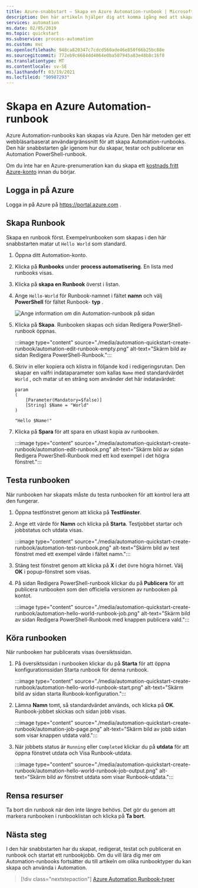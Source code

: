 ```yaml
---
title: Azure-snabbstart – Skapa en Azure Automation-runbook | Microsoft Docs
description: Den här artikeln hjälper dig att komma igång med att skapa en Azure Automation Runbook.
services: automation
ms.date: 02/05/2019
ms.topic: quickstart
ms.subservice: process-automation
ms.custom: mvc
ms.openlocfilehash: 948ca820347c7cdcd560ade46e850f66b25bc88e
ms.sourcegitcommit: 772eb9c6684dd4864e0ba507945a83e48b8c16f0
ms.translationtype: MT
ms.contentlocale: sv-SE
ms.lasthandoff: 03/19/2021
ms.locfileid: "90987293"
---
```

# <a name="create-an-azure-automation-runbook"></a>Skapa en Azure Automation-runbook

Azure Automation-runbooks kan skapas via Azure. Den här metoden ger ett webbläsarbaserat användargränssnitt för att skapa Automation-runbooks. Den här snabbstarten går igenom hur du skapar, testar och publicerar en Automation PowerShell-runbook.

Om du inte har en Azure-prenumeration kan du skapa ett [kostnads fritt Azure-konto](https://azure.microsoft.com/free/?WT.mc_id=A261C142F) innan du börjar.

## <a name="sign-in-to-azure"></a>Logga in på Azure

Logga in på Azure på https://portal.azure.com .

## <a name="create-the-runbook"></a>Skapa Runbook

Skapa en runbook först. Exempelrunbooken som skapas i den här snabbstarten matar ut `Hello World` som standard.

1. Öppna ditt Automation-konto.

1. Klicka på **Runbooks** under **process automatisering**. En lista med runbooks visas.

1. Klicka på **skapa en Runbook** överst i listan.

1. Ange `Hello-World` för Runbook-namnet i fältet **namn** och välj **PowerShell** för fältet Runbook- **typ** . 

   ![Ange information om din Automation-runbook på sidan](./media/automation-quickstart-create-runbook/automation-create-runbook-configure.png)

1. Klicka på **Skapa**. Runbooken skapas och sidan Redigera PowerShell-runbook öppnas.

    :::image type="content" source="./media/automation-quickstart-create-runbook/automation-edit-runbook-empty.png" alt-text="Skärm bild av sidan Redigera PowerShell-Runbook.":::

1. Skriv in eller kopiera och klistra in följande kod i redigeringsrutan. Den skapar en valfri indataparameter som kallas `Name` med standardvärdet `World` , och matar ut en sträng som använder det här indatavärdet:

   ```powershell-interactive
   param
   (
       [Parameter(Mandatory=$false)]
       [String] $Name = "World"
   )

   "Hello $Name!"
   ```

1. Klicka på **Spara** för att spara en utkast kopia av runbooken.

    :::image type="content" source="./media/automation-quickstart-create-runbook/automation-edit-runbook.png" alt-text="Skärm bild av sidan Redigera PowerShell-Runbook med ett kod exempel i det högra fönstret.":::

## <a name="test-the-runbook"></a>Testa runbooken

När runbooken har skapats måste du testa runbooken för att kontrol lera att den fungerar.

1. Öppna testfönstret genom att klicka på **Testfönster**.

1. Ange ett värde för **Namn** och klicka på **Starta**. Testjobbet startar och jobbstatus och utdata visas.

    :::image type="content" source="./media/automation-quickstart-create-runbook/automation-test-runbook.png" alt-text="Skärm bild av test fönstret med ett exempel värde i fältet namn.":::

1. Stäng test fönstret genom att klicka på **X** i det övre högra hörnet. Välj **OK** i popup-fönstret som visas.

1. På sidan Redigera PowerShell-runbook klickar du på **Publicera** för att publicera runbooken som den officiella versionen av runbooken på kontot.

   :::image type="content" source="./media/automation-quickstart-create-runbook/automation-hello-world-runbook-job.png" alt-text="Skärm bild av sidan Redigera PowerShell-Runbook med knappen publicera vald.":::

## <a name="run-the-runbook"></a>Köra runbooken

När runbooken har publicerats visas översiktssidan.

1. På översiktssidan i runbooken klickar du på **Starta** för att öppna konfigurationssidan Starta runbook för denna runbook.

   :::image type="content" source="./media/automation-quickstart-create-runbook/automation-hello-world-runbook-start.png" alt-text="Skärm bild av sidan starta Runbook-konfiguration.":::

1. Lämna **Namn** tomt, så standardvärdet används, och klicka på **OK**. Runbook-jobbet skickas och sidan jobb visas.

   :::image type="content" source="./media/automation-quickstart-create-runbook/automation-job-page.png" alt-text="Skärm bild av jobb sidan som visar knappen utdata vald.":::

1. När jobbets status är `Running` eller `Completed` klickar du på **utdata** för att öppna fönstret utdata och Visa Runbook-utdata.

   :::image type="content" source="./media/automation-quickstart-create-runbook/automation-hello-world-runbook-job-output.png" alt-text="Skärm bild av fönstret utdata som visar Runbook-utdata.":::

## <a name="clean-up-resources"></a>Rensa resurser

Ta bort din runbook när den inte längre behövs. Det gör du genom att markera runbooken i runbooklistan och klicka på **Ta bort**.

## <a name="next-steps"></a>Nästa steg

I den här snabbstarten har du skapat, redigerat, testat och publicerat en runbook och startat ett runbookjobb. Om du vill lära dig mer om Automation-runbooks fortsätter du till artikeln om olika runbooktyper du kan skapa och använda i Automation.

> [!div class="nextstepaction"]
> [Azure Automation Runbook-typer](./automation-runbook-types.md)
